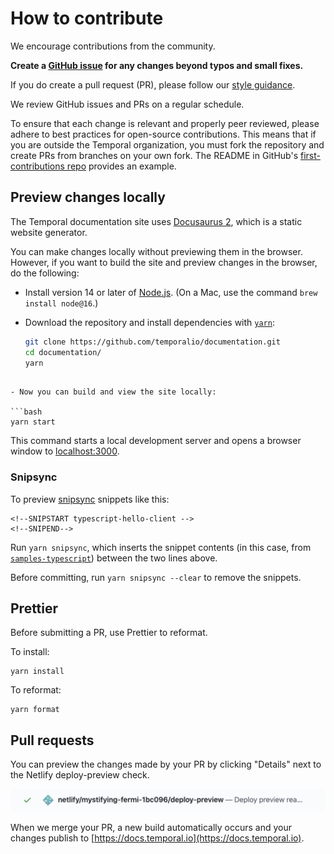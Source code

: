 # How to contribute

We encourage contributions from the community.

**Create a [GitHub issue](https://github.com/temporalio/documentation/issues) for any changes beyond typos and small fixes.**

If you do create a pull request (PR), please follow our [style guidance](/STYLE.md).

We review GitHub issues and PRs on a regular schedule.

To ensure that each change is relevant and properly peer reviewed, please adhere to best practices for open-source contributions.
This means that if you are outside the Temporal organization, you must fork the repository and create PRs from branches on your own fork.
The README in GitHub's [first-contributions repo](https://github.com/firstcontributions/first-contributions) provides an example.

## Preview changes locally

The Temporal documentation site uses [Docusaurus 2](https://v2.docusaurus.io/), which is a static website generator.

You can make changes locally without previewing them in the browser.
However, if you want to build the site and preview changes in the browser, do the following:

- Install version 14 or later of [Node.js](https://nodejs.org/en/download/).
  (On a Mac, use the command `brew install node@16`.)
- Download the repository and install dependencies with [`yarn`](https://classic.yarnpkg.com/en/docs/install#mac-stable):

  ```bash
  git clone https://github.com/temporalio/documentation.git
  cd documentation/
  yarn
```

- Now you can build and view the site locally:

```bash
yarn start
```

This command starts a local development server and opens a browser window to [localhost:3000](http://localhost:3000/).

### Snipsync

To preview [snipsync](https://github.com/temporalio/snipsync) snippets like this:

```
<!--SNIPSTART typescript-hello-client -->
<!--SNIPEND-->
```

Run `yarn snipsync`, which inserts the snippet contents (in this case, from [`samples-typescript`](https://github.com/temporalio/samples-typescript/blob/75bdcd613bd24f8f357cb96d1b83051353c5685a/hello-world/src/client.ts#L1)) between the two lines above.

Before committing, run `yarn snipsync --clear` to remove the snippets.

## Prettier

Before submitting a PR, use Prettier to reformat.

To install:

```
yarn install
```

To reformat:

```
yarn format
```

## Pull requests

You can preview the changes made by your PR by clicking "Details" next to the Netlify deploy-preview check.

![Netlify build preview](static/img/readme/netlifypreview.png)

When we merge your PR, a new build automatically occurs and your changes publish to [https://docs.temporal.io](https://docs.temporal.io).
